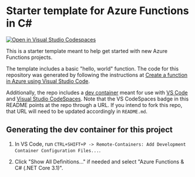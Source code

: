 # Starter template for Azure Functions in C#

[![Open in Visual Studio Codespaces](https://img.shields.io/endpoint?style=social&url=https%3A%2F%2Faka.ms%2Fvso-badge)](https://online.visualstudio.com/environments/new?name=azure-functions-csharp&repo=mattchenderson/azure-functions-starter-csharp)

This is a starter template meant to help get started with new Azure Functions projects.

The template includes a basic "hello, world" function. The code for this repository was generated by following the instructions at [Create a function in Azure using Visual Studio Code](https://docs.microsoft.com/azure/azure-functions/functions-create-first-function-vs-code?pivots=programming-language-csharp#create-an-azure-functions-project).

Additionally, the repo includes a [dev container](https://code.visualstudio.com/docs/remote/containers) meant for use with [VS Code](https://code.visualstudio.com/) and [Visual Studio CodeSpaces](https://visualstudio.microsoft.com/services/visual-studio-codespaces/). Note that the VS CodeSpaces badge in this README points at the repo through a URL. If you intend to fork this repo, that URL will need to be updated accordingly in `README.md`.

## Generating the dev container for this project

1. In VS Code, run `CTRL+SHIFT+P -> Remote-Containers: Add Development Container Configuration Files...`.

2. Click "Show All Definitions..." if needed and select "Azure Functions & C# (.NET Core 3.1)".
